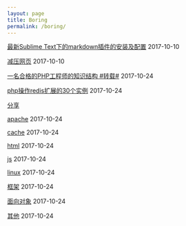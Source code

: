```yaml
---
layout: page
title: Boring
permalink: /boring/
---
```

[最新Sublime Text下的markdown插件的安装及配置]({{site.url}}/show/sublime-markdown.html "亲测有效")  2017-10-10

[减压网页]({{site.url}}/show_decompression )  2017-10-10

[一名合格的PHP工程师的知识结构 #转载#]({{site.url}}/show/phper.html )  2017-10-24

[php操作redis扩展的30个实例]({{site.url}}/show/php-redis-sample.html )  2017-10-24

[分享]({{site.url}}/show/分享.html)

[apache]({{site.url}}/show/apache.html )  2017-10-24

[cache]({{site.url}}/show/cache.html )  2017-10-24

[html]({{site.url}}/show/html.html )  2017-10-24

[js]({{site.url}}/show/js.html )  2017-10-24

[linux]({{site.url}}/show/linux.html )  2017-10-24

[框架]({{site.url}}/show/frame.html )  2017-10-24

[面向对象]({{site.url}}/show/object-oriented.html )  2017-10-24

[其他]({{site.url}}/show/other.html )  2017-10-24